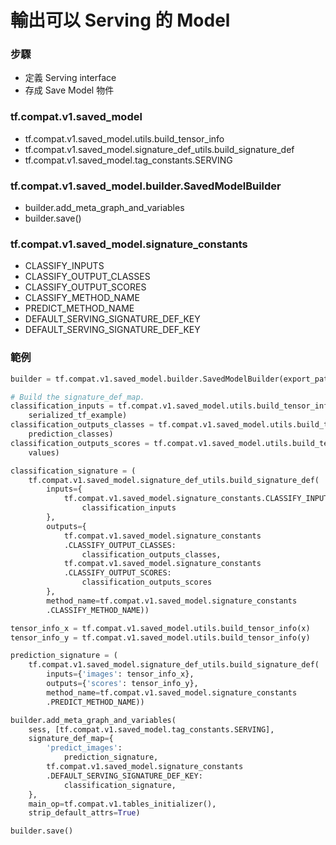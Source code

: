 # 輸出可以 Serving 的 Model

### 步驟

- 定義 Serving interface
- 存成 Save Model 物件

### tf.compat.v1.saved_model

- tf.compat.v1.saved_model.utils.build_tensor_info
- tf.compat.v1.saved_model.signature_def_utils.build_signature_def
- tf.compat.v1.saved_model.tag_constants.SERVING

### tf.compat.v1.saved_model.builder.SavedModelBuilder

- builder.add_meta_graph_and_variables
- builder.save()

### tf.compat.v1.saved_model.signature_constants

- CLASSIFY_INPUTS
- CLASSIFY_OUTPUT_CLASSES
- CLASSIFY_OUTPUT_SCORES
- CLASSIFY_METHOD_NAME
- PREDICT_METHOD_NAME
- DEFAULT_SERVING_SIGNATURE_DEF_KEY
- DEFAULT_SERVING_SIGNATURE_DEF_KEY

### 範例

```python
builder = tf.compat.v1.saved_model.builder.SavedModelBuilder(export_path)

# Build the signature_def_map.
classification_inputs = tf.compat.v1.saved_model.utils.build_tensor_info(
    serialized_tf_example)
classification_outputs_classes = tf.compat.v1.saved_model.utils.build_tensor_info(
    prediction_classes)
classification_outputs_scores = tf.compat.v1.saved_model.utils.build_tensor_info(
    values)

classification_signature = (
    tf.compat.v1.saved_model.signature_def_utils.build_signature_def(
        inputs={
            tf.compat.v1.saved_model.signature_constants.CLASSIFY_INPUTS:
                classification_inputs
        },
        outputs={
            tf.compat.v1.saved_model.signature_constants
            .CLASSIFY_OUTPUT_CLASSES:
                classification_outputs_classes,
            tf.compat.v1.saved_model.signature_constants
            .CLASSIFY_OUTPUT_SCORES:
                classification_outputs_scores
        },
        method_name=tf.compat.v1.saved_model.signature_constants
        .CLASSIFY_METHOD_NAME))

tensor_info_x = tf.compat.v1.saved_model.utils.build_tensor_info(x)
tensor_info_y = tf.compat.v1.saved_model.utils.build_tensor_info(y)

prediction_signature = (
    tf.compat.v1.saved_model.signature_def_utils.build_signature_def(
        inputs={'images': tensor_info_x},
        outputs={'scores': tensor_info_y},
        method_name=tf.compat.v1.saved_model.signature_constants
        .PREDICT_METHOD_NAME))

builder.add_meta_graph_and_variables(
    sess, [tf.compat.v1.saved_model.tag_constants.SERVING],
    signature_def_map={
        'predict_images':
            prediction_signature,
        tf.compat.v1.saved_model.signature_constants
        .DEFAULT_SERVING_SIGNATURE_DEF_KEY:
            classification_signature,
    },
    main_op=tf.compat.v1.tables_initializer(),
    strip_default_attrs=True)

builder.save()
```